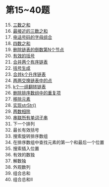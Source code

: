 # 第15~40题

15. [三数之和](problmes.15.md)
16. [最接近的三数之和](problems.16.md)
17. [电话号码的字母组合](problems.17.md)
18. [四数之和](problems.18.md)
19. [删除链表的倒数第N个节点](problems.19.md)
20. [有效的括号](problems.20.md)
21. [合并两个有序链表](problems.21.md)
22. [括号生成](problems.22.md)
23. [合并k个升序链表](problems.23.md)
24. [两两交换链表中的点](problems.24.md)
25. [k个一组翻转链表](problems.25.md)
26. [删除排序数组中的重复项](problems.26.md)
27. [移除元素](problems.27.md)
28. [实现strStr()](problems.28.md)
29. [两数相除](problems.29.md)
30. [串联所有单词子串](problems.30.md)
31. 下一个排列
32. 最长有效括号
33. 搜索旋转排序数组
34. 在排序数组中查找元素的第一个和最后一个位置
35. 搜索插入位置
36. 有效的数独
37. 解数独
38. 外观数列
39. 组合总和
40. 组合总和II
